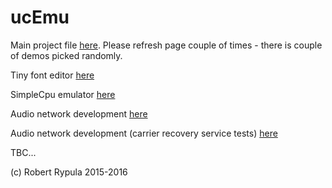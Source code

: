 ucEmu
===========

Main project file [here](http://codebuild.pl/ucEmu/ucEmu.html). Please refresh page couple of times - there is couple of demos picked randomly.

Tiny font editor [here](http://codebuild.pl/ucEmu/pixfont.html)

SimpleCpu emulator [here](http://codebuild.pl/ucEmu/ucEmu/hardware/hardware.html)

Audio network development [here](http://codebuild.pl/ucEmu/ucEmu/device/audio-network/index.html)

Audio network development (carrier recovery service tests) [here](http://codebuild.pl/ucEmu/ucEmu/device/audio-network/carrier-recovery/index.html)


TBC...

(c) Robert Rypula 2015-2016